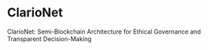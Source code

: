 # ClarioNet
ClarioNet: Semi-Blockchain Architecture for Ethical Governance and Transparent Decision-Making
